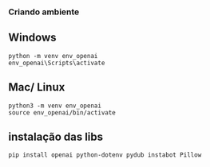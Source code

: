 ### Criando ambiente 

## Windows 
```
python -m venv env_openai
env_openai\Scripts\activate
```

## Mac/ Linux
```
python3 -m venv env_openai
source env_openai/bin/activate
```
## instalação das libs
```
pip install openai python-dotenv pydub instabot Pillow
```
